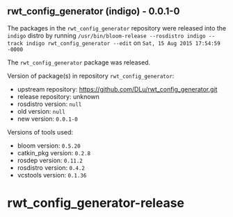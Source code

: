 ## rwt_config_generator (indigo) - 0.0.1-0

The packages in the `rwt_config_generator` repository were released into the `indigo` distro by running `/usr/bin/bloom-release --rosdistro indigo --track indigo rwt_config_generator --edit` on `Sat, 15 Aug 2015 17:54:59 -0000`

The `rwt_config_generator` package was released.

Version of package(s) in repository `rwt_config_generator`:
- upstream repository: https://github.com/DLu/rwt_config_generator.git
- release repository: unknown
- rosdistro version: `null`
- old version: `null`
- new version: `0.0.1-0`

Versions of tools used:
- bloom version: `0.5.20`
- catkin_pkg version: `0.2.8`
- rosdep version: `0.11.2`
- rosdistro version: `0.4.2`
- vcstools version: `0.1.36`


# rwt_config_generator-release 
